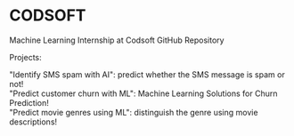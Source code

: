 # CODSOFT
 Machine Learning Internship at Codsoft GitHub Repository 

 Projects:

"Identify SMS spam with AI": predict whether the SMS message is spam or not! <br>
"Predict customer churn with ML": Machine Learning Solutions for Churn Prediction!<br>
"Predict movie genres using ML": distinguish the genre using movie descriptions!<br>
